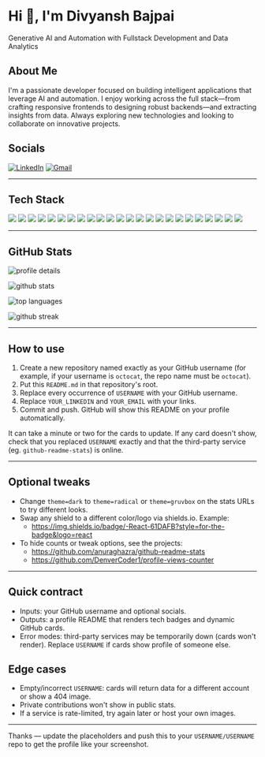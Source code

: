 
<!--
  GitHub Profile README template
  Replace USERNAME with your GitHub username and update links (LinkedIn, email, etc.)
  Create a repository named exactly as your GitHub username and push this README.md to it.
-->

<h1 align="left">Hi 👋, I'm Divyansh Bajpai</h1>

<p align="left">Generative AI and Automation with Fullstack Development and Data Analytics</p>

## About Me

I'm a passionate developer focused on building intelligent applications that leverage AI and automation. I enjoy working across the full stack—from crafting responsive frontends to designing robust backends—and extracting insights from data. Always exploring new technologies and looking to collaborate on innovative projects.

## Socials

[![LinkedIn](https://img.shields.io/badge/LinkedIn-0077B5?style=for-the-badge&logo=linkedin&logoColor=white)](https://www.linkedin.com/in/divyansh-bajpai-b1500b24b/) [![Gmail](https://img.shields.io/badge/Gmail-D14836?style=for-the-badge&logo=gmail&logoColor=white)](mailto:divyansh23012003@gmail.com)

---

## Tech Stack

<!-- Many badges styled to look like the screenshot. Replace or remove any you don't use. -->

<p align="left">
  <img src="https://img.shields.io/badge/C-00599C?style=for-the-badge&logo=c&logoColor=white" />
  <img src="https://img.shields.io/badge/C%23-239120?style=for-the-badge&logo=c-sharp&logoColor=white" />
  <img src="https://img.shields.io/badge/C%2B%2B-00599C?style=for-the-badge&logo=c%2B%2B&logoColor=white" />
  <img src="https://img.shields.io/badge/Dart-0175C2?style=for-the-badge&logo=dart&logoColor=white" />
  <img src="https://img.shields.io/badge/GraphQL-E10098?style=for-the-badge&logo=graphql&logoColor=white" />
  <img src="https://img.shields.io/badge/HTML5-E34F26?style=for-the-badge&logo=html5&logoColor=white" />
  <img src="https://img.shields.io/badge/Java-007396?style=for-the-badge&logo=java&logoColor=white" />
  <img src="https://img.shields.io/badge/JavaScript-F7DF1E?style=for-the-badge&logo=javascript&logoColor=black" />
  <img src="https://img.shields.io/badge/Kotlin-0095D5?style=for-the-badge&logo=kotlin&logoColor=white" />
  <img src="https://img.shields.io/badge/Python-3776AB?style=for-the-badge&logo=python&logoColor=white" />
  <img src="https://img.shields.io/badge/Heroku-430098?style=for-the-badge&logo=heroku&logoColor=white" />
  <img src="https://img.shields.io/badge/Render-222222?style=for-the-badge&logo=render&logoColor=white" />
  <img src="https://img.shields.io/badge/Vercel-000000?style=for-the-badge&logo=vercel&logoColor=white" />
  <img src="https://img.shields.io/badge/Flask-000000?style=for-the-badge&logo=flask&logoColor=white" />
  <img src="https://img.shields.io/badge/Flutter-02569B?style=for-the-badge&logo=flutter&logoColor=white" />
  <img src="https://img.shields.io/badge/React-61DAFB?style=for-the-badge&logo=react&logoColor=black" />
  <img src="https://img.shields.io/badge/Node.js-339933?style=for-the-badge&logo=node.js&logoColor=white" />
  <img src="https://img.shields.io/badge/Firebase-FFCA28?style=for-the-badge&logo=firebase&logoColor=black" />
  <img src="https://img.shields.io/badge/Supabase-3ECF8E?style=for-the-badge&logo=supabase&logoColor=white" />
  <img src="https://img.shields.io/badge/SQLite-07405E?style=for-the-badge&logo=sqlite&logoColor=white" />
  <img src="https://img.shields.io/badge/MySQL-4479A1?style=for-the-badge&logo=mysql&logoColor=white" />
  <img src="https://img.shields.io/badge/MongoDB-47A248?style=for-the-badge&logo=mongodb&logoColor=white" />
  <img src="https://img.shields.io/badge/TensorFlow-FF6F00?style=for-the-badge&logo=tensorflow&logoColor=white" />
  <img src="https://img.shields.io/badge/PyTorch-EE4C2C?style=for-the-badge&logo=pytorch&logoColor=white" />
</p>

---

## GitHub Stats

<!-- Replace USERNAME with your GitHub username in the URLs below -->

<p align="left">
  <!-- Profile summary (compact card) -->
  <img src="https://github-profile-summary-cards.vercel.app/api/cards/profile-details?username=divyansh200301&theme=dark" alt="profile details" />
</p>

<p align="left">
  <!-- Main stats: commits, PRs, issues, etc. -->
  <img src="https://github-readme-stats.vercel.app/api?username=divyansh200301&show_icons=true&include_all_commits=true&theme=dark" alt="github stats" />
</p>

<p align="left">
  <!-- Top languages -->
  <img src="https://github-readme-stats.vercel.app/api/top-langs/?username=divyansh200301&layout=compact&theme=dark" alt="top languages" />
</p>

<p align="left">
  <!-- Streak chart -->
  <img src="https://github-readme-streak-stats.herokuapp.com/?user=divyansh200301&theme=dark" alt="github streak" />
</p>

---

## How to use

1. Create a new repository named exactly as your GitHub username (for example, if your username is `octocat`, the repo name must be `octocat`).
2. Put this `README.md` in that repository's root.
3. Replace every occurrence of `USERNAME` with your GitHub username.
4. Replace `YOUR_LINKEDIN` and `YOUR_EMAIL` with your links.
5. Commit and push. GitHub will show this README on your profile automatically.

It can take a minute or two for the cards to update. If any card doesn't show, check that you replaced `USERNAME` exactly and that the third-party service (eg. `github-readme-stats`) is online.

---

## Optional tweaks

- Change `theme=dark` to `theme=radical` or `theme=gruvbox` on the stats URLs to try different looks.
- Swap any shield to a different color/logo via shields.io. Example:
  - https://img.shields.io/badge/-React-61DAFB?style=for-the-badge&logo=react
- To hide counts or tweak options, see the projects:
  - https://github.com/anuraghazra/github-readme-stats
  - https://github.com/DenverCoder1/profile-views-counter

---

## Quick contract

- Inputs: your GitHub username and optional socials.
- Outputs: a profile README that renders tech badges and dynamic GitHub cards.
- Error modes: third-party services may be temporarily down (cards won't render). Replace `USERNAME` if cards show profile of someone else.

## Edge cases

- Empty/incorrect `USERNAME`: cards will return data for a different account or show a 404 image.
- Private contributions won't show in public stats.
- If a service is rate-limited, try again later or host your own images.

---

Thanks — update the placeholders and push this to your `USERNAME/USERNAME` repo to get the profile like your screenshot.
